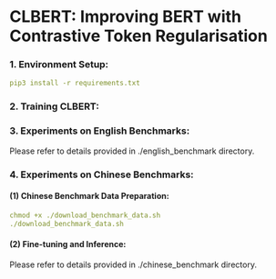 # CLBERT: Improving BERT with Contrastive Token Regularisation

### 1. Environment Setup:
```yaml
pip3 install -r requirements.txt
```
### 2. Training CLBERT:

### 3. Experiments on English Benchmarks:
Please refer to details provided in ./english_benchmark directory.

### 4. Experiments on Chinese Benchmarks:
#### (1) Chinese Benchmark Data Preparation:
```yaml
chmod +x ./download_benchmark_data.sh
./download_benchmark_data.sh
```
#### (2) Fine-tuning and Inference:
Please refer to details provided in ./chinese_benchmark directory.


